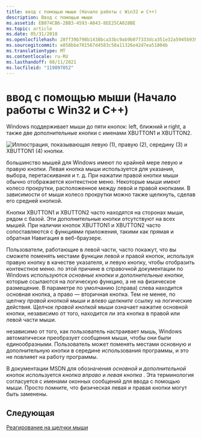 ```yaml
---
title: ввод с помощью мыши (Начало работы с Win32 и C++)
description: Ввод с помощью мыши
ms.assetid: EB074CB6-2BB3-4593-A843-8EE25CA028BE
ms.topic: article
ms.date: 05/31/2018
ms.openlocfilehash: 28ff39b798b1438bca33bc9ab9b077333dca351e32a5945b939beba2c13f5894
ms.sourcegitcommit: e858bbe701567d4583c50a11326e42d7ea51804b
ms.translationtype: MT
ms.contentlocale: ru-RU
ms.lasthandoff: 08/11/2021
ms.locfileid: "119897052"
---
```

# <a name="mouse-input-get-started-with-win32-and-c"></a>ввод с помощью мыши (Начало работы с Win32 и C++)

Windows поддерживает мыши до пяти кнопок: left, ближний и right, а также две дополнительные кнопки с именами XBUTTON1 и XBUTTON2.

![Иллюстрация, показывающая левую (1), правую (2), середину (3) и XBUTTON1 (4) кнопки.](images/mouse.png)

большинство мышей для Windows имеют по крайней мере левую и правую кнопки. Левая кнопка мыши используется для указания, выбора, перетаскивания и т. д. При нажатии правой кнопки мыши обычно отображается контекстное меню. Некоторые мыши имеют колесо прокрутки, расположенное между левой и правой кнопками. В зависимости от мыши колесо прокрутки можно также щелкнуть, сделав его средней кнопкой.

Кнопки XBUTTON1 и XBUTTON2 часто находятся на сторонах мыши, рядом с базой. Эти дополнительные кнопки отсутствуют на всех мышей. При наличии кнопок XBUTTON1 и XBUTTON2 часто сопоставляются с функциями приложения, такими как прямая и обратная Навигация в веб-браузере.

Пользователи, работающие в левой части, часто покажут, что вы сможете поменять местами функции левой и правой кнопок, используя правую кнопку в качестве указателя, и левую кнопку, чтобы отобразить контекстное меню. по этой причине в справочной документации по Windows используются *основные кнопки* и *дополнительные кнопки*, которые ссылаются на логическую функцию, а не на физическое размещение. В параметре по умолчанию (справа) слева находится основная кнопка, а право — вторичная кнопка. Тем не менее, по щелчку *правой кнопкой мыши* и *влево щелкните* ссылку на логические действия. Щелчок *правой кнопкой мыши* означает нажатие основной кнопки, независимо от того, находится ли эта кнопка в правой или левой части мыши.

независимо от того, как пользователь настраивает мышь, Windows автоматически преобразует сообщения мыши, чтобы они были единообразными. Пользователь может поменять местами основную и дополнительную кнопки в середине использования программы, и это не повлияет на работу программы.

В документации MSDN для обозначения *основной* и *дополнительной* кнопок используется *кнопка вправо* и *левая кнопка* . Эта терминология согласуется с именами оконных сообщений для ввода с помощью мыши. Просто помните, что физическая левая и правая кнопки могут быть заменены.

## <a name="next"></a>Следующая

[Реагирование на щелчки мыши](mouse-clicks.md)

 

 





